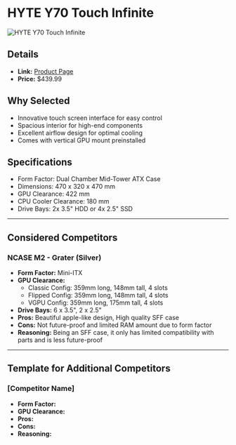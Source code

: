 # HYTE Y70 Touch Infinite

![HYTE Y70 Touch Infinite](images/hyte-y70-touch-infinite.avif)

## Details
- **Link:** [Product Page](https://hyte.com/store/y70/cs-hyte-y70tti-bb)
- **Price:** $439.99

## Why Selected
- Innovative touch screen interface for easy control
- Spacious interior for high-end components
- Excellent airflow design for optimal cooling
- Comes with vertical GPU mount preinstalled

## Specifications
- Form Factor: Dual Chamber Mid-Tower ATX Case
- Dimensions: 470 x 320 x 470 mm
- GPU Clearance: 422 mm
- CPU Cooler Clearance: 180 mm
- Drive Bays: 2x 3.5" HDD or 4x 2.5" SSD

---

## Considered Competitors

### NCASE M2 - Grater (Silver)
- **Form Factor:** Mini-ITX
- **GPU Clearance:** 
    - Classic Config: 359mm long, 148mm tall, 4 slots
    - Flipped Config: 359mm long, 148mm tall, 4 slots
    - VGPU Config: 359mm long, 175mm tall, 4 slots
- **Drive Bays:** 6 x 3.5", 2 x 2.5"
- **Pros:** Beautiful apple-like design, High quality SFF case
- **Cons:** Not future-proof and limited RAM amount due to form factor
- **Reasoning:** Being an SFF case, it only has limited compatibility with parts and is less future-proof

---

## Template for Additional Competitors

### [Competitor Name]
- **Form Factor:**
- **GPU Clearance:**
- **Pros:**
- **Cons:**
- **Reasoning:**
